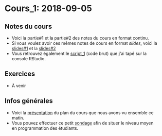 
# Cours_1: 2018-09-05 

## Notes du cours
* Voici la partie#1 et la partie#2 des notes du cours en format continu. 
* Si vous voulez avoir ces mêmes notes de cours en format _slides_, voici la [slides#1](http://nour.me/presentations/1_1_cours.slides.html) et la [slides#2](http://nour.me/presentations/1_2_cours.slides.html)
* Vous retrouvez également le [script_1](https://github.com/nmeraihi/ACT3035/blob/master/AUT_2018/1_script.R) (code brut) que j'ai tapé sur la console RStudio.

## Exercices
* À venir

## Infos générales
* Voici la [présentation](http://nour.me/presentations/ACT3035_PCA2018.html#/) du plan du cours que nous avons vu ensemble ce matin. 
* Vous pouvez effectuer ce petit [sondage](https://goo.gl/forms/kDoCDxdVHP07bX2o1) afin de situer le niveau moyen en programmation des étudiants.
